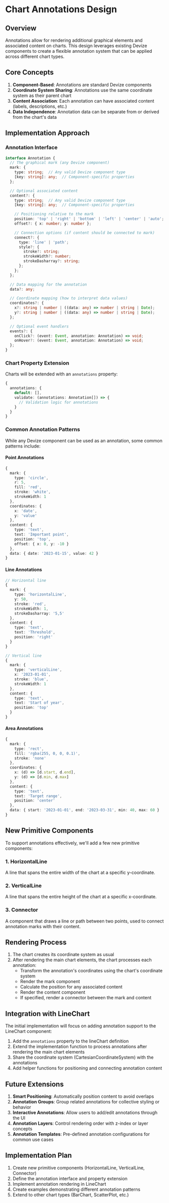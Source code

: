 # Chart Annotations Design

## Overview

Annotations allow for rendering additional graphical elements and associated content on charts. This design leverages existing Devize components to create a flexible annotation system that can be applied across different chart types.

## Core Concepts

1. **Component-Based**: Annotations are standard Devize components
2. **Coordinate System Sharing**: Annotations use the same coordinate system as their parent chart
3. **Content Association**: Each annotation can have associated content (labels, descriptions, etc.)
4. **Data Independence**: Annotation data can be separate from or derived from the chart's data

## Implementation Approach

### Annotation Interface

```typescript
interface Annotation {
  // The graphical mark (any Devize component)
  mark: {
    type: string;  // Any valid Devize component type
    [key: string]: any;  // Component-specific properties
  };

  // Optional associated content
  content?: {
    type: string;  // Any valid Devize component type
    [key: string]: any;  // Component-specific properties

    // Positioning relative to the mark
    position: 'top' | 'right' | 'bottom' | 'left' | 'center' | 'auto';
    offset?: { x: number; y: number };

    // Connection options (if content should be connected to mark)
    connect?: {
      type: 'line' | 'path';
      style?: {
        stroke?: string;
        strokeWidth?: number;
        strokeDasharray?: string;
      };
    };
  };

  // Data mapping for the annotation
  data?: any;

  // Coordinate mapping (how to interpret data values)
  coordinates?: {
    x?: string | number | ((data: any) => number | string | Date);
    y?: string | number | ((data: any) => number | string | Date);
  };

  // Optional event handlers
  events?: {
    onClick?: (event: Event, annotation: Annotation) => void;
    onHover?: (event: Event, annotation: Annotation) => void;
  };
}
```

### Chart Property Extension

Charts will be extended with an `annotations` property:

```typescript
{
  annotations: {
    default: [],
    validate: (annotations: Annotation[]) => {
      // Validation logic for annotations
    }
  }
}
```

### Common Annotation Patterns

While any Devize component can be used as an annotation, some common patterns include:

#### Point Annotations
```typescript
{
  mark: {
    type: 'circle',
    r: 5,
    fill: 'red',
    stroke: 'white',
    strokeWidth: 1
  },
  coordinates: {
    x: 'date',
    y: 'value'
  },
  content: {
    type: 'text',
    text: 'Important point',
    position: 'top',
    offset: { x: 0, y: -10 }
  },
  data: { date: '2023-01-15', value: 42 }
}
```

#### Line Annotations
```typescript
// Horizontal line
{
  mark: {
    type: 'horizontalLine',
    y: 50,
    stroke: 'red',
    strokeWidth: 1,
    strokeDasharray: '5,5'
  },
  content: {
    type: 'text',
    text: 'Threshold',
    position: 'right'
  }
}

// Vertical line
{
  mark: {
    type: 'verticalLine',
    x: '2023-01-01',
    stroke: 'blue',
    strokeWidth: 1
  },
  content: {
    type: 'text',
    text: 'Start of year',
    position: 'top'
  }
}
```

#### Area Annotations
```typescript
{
  mark: {
    type: 'rect',
    fill: 'rgba(255, 0, 0, 0.1)',
    stroke: 'none'
  },
  coordinates: {
    x: (d) => [d.start, d.end],
    y: (d) => [d.min, d.max]
  },
  content: {
    type: 'text',
    text: 'Target range',
    position: 'center'
  },
  data: { start: '2023-01-01', end: '2023-03-31', min: 40, max: 60 }
}
```

## New Primitive Components

To support annotations effectively, we'll add a few new primitive components:

### 1. HorizontalLine
A line that spans the entire width of the chart at a specific y-coordinate.

### 2. VerticalLine
A line that spans the entire height of the chart at a specific x-coordinate.

### 3. Connector
A component that draws a line or path between two points, used to connect annotation marks with their content.

## Rendering Process

1. The chart creates its coordinate system as usual
2. After rendering the main chart elements, the chart processes each annotation:
   - Transform the annotation's coordinates using the chart's coordinate system
   - Render the mark component
   - Calculate the position for any associated content
   - Render the content component
   - If specified, render a connector between the mark and content

## Integration with LineChart

The initial implementation will focus on adding annotation support to the LineChart component:

1. Add the `annotations` property to the lineChart definition
2. Extend the implementation function to process annotations after rendering the main chart elements
3. Share the coordinate system (CartesianCoordinateSystem) with the annotations
4. Add helper functions for positioning and connecting annotation content

## Future Extensions

1. **Smart Positioning**: Automatically position content to avoid overlaps
2. **Annotation Groups**: Group related annotations for collective styling or behavior
3. **Interactive Annotations**: Allow users to add/edit annotations through the UI
4. **Annotation Layers**: Control rendering order with z-index or layer concepts
5. **Annotation Templates**: Pre-defined annotation configurations for common use cases

## Implementation Plan

1. Create new primitive components (HorizontalLine, VerticalLine, Connector)
2. Define the annotation interface and property extension
3. Implement annotation rendering in LineChart
4. Create examples demonstrating different annotation patterns
5. Extend to other chart types (BarChart, ScatterPlot, etc.)
